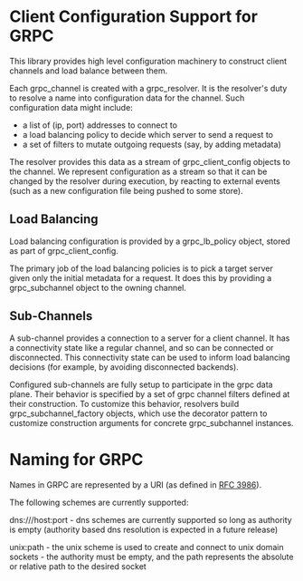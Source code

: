 Client Configuration Support for GRPC
=====================================

This library provides high level configuration machinery to construct client
channels and load balance between them.

Each grpc_channel is created with a grpc_resolver. It is the resolver's duty
to resolve a name into configuration data for the channel. Such configuration
data might include:

- a list of (ip, port) addresses to connect to
- a load balancing policy to decide which server to send a request to
- a set of filters to mutate outgoing requests (say, by adding metadata)

The resolver provides this data as a stream of grpc_client_config objects to
the channel. We represent configuration as a stream so that it can be changed
by the resolver during execution, by reacting to external events (such as a
new configuration file being pushed to some store).


Load Balancing
--------------

Load balancing configuration is provided by a grpc_lb_policy object, stored as
part of grpc_client_config.

The primary job of the load balancing policies is to pick a target server given only the
initial metadata for a request. It does this by providing a grpc_subchannel
object to the owning channel.


Sub-Channels
------------

A sub-channel provides a connection to a server for a client channel. It has a
connectivity state like a regular channel, and so can be connected or
disconnected. This connectivity state can be used to inform load balancing
decisions (for example, by avoiding disconnected backends).

Configured sub-channels are fully setup to participate in the grpc data plane.
Their behavior is specified by a set of grpc channel filters defined at their
construction. To customize this behavior, resolvers build
grpc_subchannel_factory objects, which use the decorator pattern to customize
construction arguments for concrete grpc_subchannel instances.


Naming for GRPC
===============

Names in GRPC are represented by a URI (as defined in
[RFC 3986](https://tools.ietf.org/html/rfc3986)).

The following schemes are currently supported:

dns:///host:port - dns schemes are currently supported so long as authority is
                   empty (authority based dns resolution is expected in a future
                   release)

unix:path        - the unix scheme is used to create and connect to unix domain
                   sockets - the authority must be empty, and the path
                   represents the absolute or relative path to the desired
                   socket
